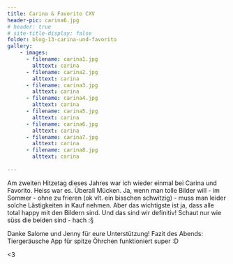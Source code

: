 ```yaml
---
title: Carina & Favorito CXV
header-pic: carina6.jpg
# header: true
# site-title-display: false
folder: blog-13-carina-und-favorito
gallery: 
    - images:
      - filename: carina1.jpg
        alttext: carina
      - filename: carina2.jpg
        alttext: carina
      - filename: carina3.jpg
        alttext: carina
      - filename: carina4.jpg
        alttext: carina
      - filename: carina5.jpg
        alttext: carina
      - filename: carina6.jpg
        alttext: carina
      - filename: carina7.jpg
        alttext: carina
      - filename: carina8.jpg
        alttext: carina
     
---
```

Am zweiten Hitzetag dieses Jahres war ich wieder einmal bei Carina und Favorito. 
Heiss war es. 
Überall Mücken.
Ja, wenn man tolle Bilder will - im Sommer - ohne zu frieren (ok vlt. ein bisschen schwitzig) - muss man leider solche Lästigkeiten in Kauf nehmen. 
Aber das wichtigste ist ja, dass alle total happy mit den Bildern sind. Und das sind wir definitiv! Schaut nur wie süss die beiden sind - hach :§ 

Danke Salome und Jenny für eure Unterstützung! Fazit des Abends: Tiergeräusche App für spitze Öhrchen funktioniert super :D

&lt;3
